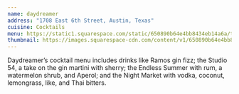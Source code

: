 ```yaml
---
name: daydreamer
address: "1708 East 6th Street, Austin, Texas"
cuisine: Cocktails
menu: https://static1.squarespace.com/static/650890b64e4bb8434eb14a6a/t/6610b8608a344133e75603b8/1712371808879/2AprilMenu2024.pdf
thumbnail: https://images.squarespace-cdn.com/content/v1/650890b64e4bb8434eb14a6a/8a34f12d-9437-45ee-878e-9def8e2d857a/IMG_6769.jpg
---
```


Daydreamer’s cocktail menu includes drinks like Ramos gin fizz; the Studio 54, a take on the gin martini with sherry; the Endless Summer with rum, a watermelon shrub, and Aperol; and the Night Market with vodka, coconut, lemongrass, like, and Thai bitters.

